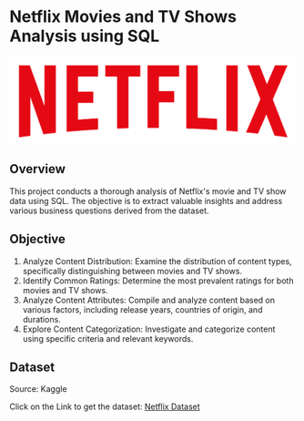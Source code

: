 # Netflix Movies and TV Shows Analysis using SQL

![Netflix_logo](https://github.com/vijaymalagatti/Netflix_SQL_Project/blob/main/logo.png)


## Overview
This project conducts a thorough analysis of Netflix's movie and TV show data using SQL. The objective is to extract valuable insights and address various business questions derived from the dataset.

## Objective
1. Analyze Content Distribution: Examine the distribution of content types, specifically distinguishing between movies and TV shows.
2. Identify Common Ratings: Determine the most prevalent ratings for both movies and TV shows.
3. Analyze Content Attributes: Compile and analyze content based on various factors, including release years, countries of origin, and durations.
4. Explore Content Categorization: Investigate and categorize content using specific criteria and relevant keywords.

## Dataset 
Source: Kaggle

Click on the Link to get the dataset: [Netflix Dataset](https://www.kaggle.com/datasets/shivamb/netflix-shows?resource=download)
